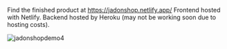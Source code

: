 Find the finished product at https://jadonshop.netlify.app/
Frontend hosted with Netlify. Backend hosted by Heroku (may not be working soon due to hosting costs).

![jadonshopdemo4](https://user-images.githubusercontent.com/98376049/209522672-7122e02d-4b4a-47ad-af6d-8f1d9468d816.gif)
